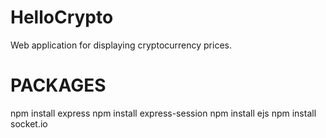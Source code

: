 # HelloCrypto
Web application for displaying cryptocurrency prices.


# PACKAGES
npm install express
npm install express-session
npm install ejs
npm install socket.io

